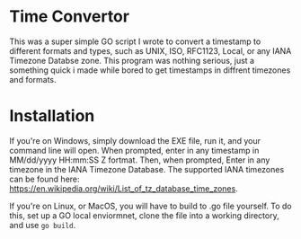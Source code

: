 # Time Convertor
This was a super simple GO script I wrote to convert a timestamp to different formats and types, such as UNIX, ISO, RFC1123, Local, or any IANA Timezone Databse zone. This program was nothing serious, just a something quick i made while bored to get timestamps in diffrent timezones and formats.

# Installation
If you're on Windows, simply download the EXE file, run it, and your command line will open. When prompted, enter in any timestamp in MM/dd/yyyy HH:mm:SS Z fortmat. Then, when prompted, Enter in any timezone in the IANA Timezone Database. The supported IANA timezones can be found here: https://en.wikipedia.org/wiki/List_of_tz_database_time_zones.

If you're on Linux, or MacOS, you will have to build to .go file yourself. To do this, set up a GO local enviormnet, clone the file into a working directory, and use `go build`.
